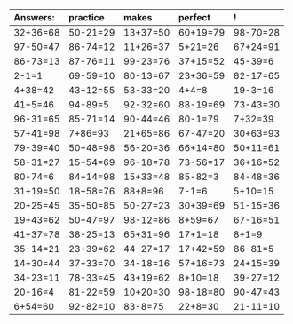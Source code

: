 | Answers: | practice | makes | perfect | ! |
| :--- | :--- | :--- | :--- | :--- |
| 32+36=68 | 50-21=29 | 13+37=50 | 60+19=79 | 98-70=28 | 
| 97-50=47 | 86-74=12 | 11+26=37 | 5+21=26 | 67+24=91 | 
| 86-73=13 | 87-76=11 | 99-23=76 | 37+15=52 | 45-39=6 | 
| 2-1=1 | 69-59=10 | 80-13=67 | 23+36=59 | 82-17=65 | 
| 4+38=42 | 43+12=55 | 53-33=20 | 4+4=8 | 19-3=16 | 
| 41+5=46 | 94-89=5 | 92-32=60 | 88-19=69 | 73-43=30 | 
| 96-31=65 | 85-71=14 | 90-44=46 | 80-1=79 | 7+32=39 | 
| 57+41=98 | 7+86=93 | 21+65=86 | 67-47=20 | 30+63=93 | 
| 79-39=40 | 50+48=98 | 56-20=36 | 66+14=80 | 50+11=61 | 
| 58-31=27 | 15+54=69 | 96-18=78 | 73-56=17 | 36+16=52 | 
| 80-74=6 | 84+14=98 | 15+33=48 | 85-82=3 | 84-48=36 | 
| 31+19=50 | 18+58=76 | 88+8=96 | 7-1=6 | 5+10=15 | 
| 20+25=45 | 35+50=85 | 50-27=23 | 30+39=69 | 51-15=36 | 
| 19+43=62 | 50+47=97 | 98-12=86 | 8+59=67 | 67-16=51 | 
| 41+37=78 | 38-25=13 | 65+31=96 | 17+1=18 | 8+1=9 | 
| 35-14=21 | 23+39=62 | 44-27=17 | 17+42=59 | 86-81=5 | 
| 14+30=44 | 37+33=70 | 34-18=16 | 57+16=73 | 24+15=39 | 
| 34-23=11 | 78-33=45 | 43+19=62 | 8+10=18 | 39-27=12 | 
| 20-16=4 | 81-22=59 | 10+20=30 | 98-18=80 | 90-47=43 | 
| 6+54=60 | 92-82=10 | 83-8=75 | 22+8=30 | 21-11=10 | 
